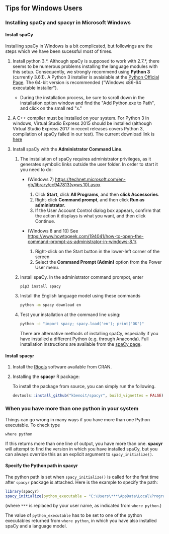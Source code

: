 Tips for Windows Users
----------------------

### Installing spaCy and **spacyr** in Microsoft Windows

#### Install spaCy

Installing spaCy in Windows is a bit complicated, but followings are the steps which we have been sucessful most of times.

1.  Install python 3.\*. Although spaCy is supposed to work with 2.7.\*, there seems to be numerous problems installing the language modules with this setup. Consequently, we strongly recommend using **Python 3** (currently 3.6.1). A Python 3 installer is avaialable at the [Python Official Page](https://www.python.org/downloads/release/python-361/). The 64-bit version is recommended ("Windows x86-64 executable installer").
    -   During the installation process, be sure to scroll down in the installation option window and find the "Add Python.exe to Path", and click on the small red "x."

2.  A C++ compiler must be installed on your system. For Python 3 in windows, Virtual Studio Express 2015 should be installed (although Virtual Studio Express 2017 in recent releases covers Python 3, compilation of spaCy failed in our test). The current download link is [here](https://www.visualstudio.com/post-download-vs/?sku=xdesk&clcid=0x409&telem=ga#)

3.  Install spaCy with the **Administrator Command Line**.
    1.  The installation of spaCy requires administrator privileges, as it generates symbolic links outside the user folder. In order to start it you need to do:
        -   (Windows 7) <https://technet.microsoft.com/en-gb/library/cc947813(v=ws.10).aspx>
            1.  Click **Start**, click **All Programs**, and then **click Accessories**.
            2.  Right-click **Command prompt**, and then click **Run as administrator**.
            3.  If the User Account Control dialog box appears, confirm that the action it displays is what you want, and then click Continue.
        -   (Windows 8 and 10) See <https://www.howtogeek.com/194041/how-to-open-the-command-prompt-as-administrator-in-windows-8.1/>.

            1.  Right-click on the Start button in the lower-left corner of the screen
            2.  Select the **Command Prompt (Admin)** option from the Power User menu.

    2.  Install spaCy. In the administrator command prompot, enter

        ``` bash
        pip3 install spacy
        ```

    3.  Install the English language model using these commands

        ``` bash
        python -m spacy download en
        ```

    4.  Test your installation at the command line using:

        ``` bash
        python -c "import spacy; spacy.load('en'); print('OK')"
        ```

        There are alternative methods of installing spaCy, especially if you have installed a different Python (e.g. through Anaconda). Full installation instructions are available from the [spaCy page](https://spacy.io/docs/usage/#source-windows).

#### Install **spacyr**

1.  Install the [Rtools](https://cran.r-project.org/bin/windows/Rtools/) software available from CRAN.

2.  Installing the **spacyr** R package:

    To install the package from source, you can simply run the following.

    ``` r
    devtools::install_github("kbenoit/spacyr", build_vignettes = FALSE)
    ```

### When you have more than one python in your system

Things can go wrong in many ways if you have more than one Python executable. To check type

    where python

If this returns more than one line of output, you have more than one. **spacyr** will attempt to find the version in which you have installed spaCy, but you can always override this as an explicit argument to `spacy_initialize()`.

#### Specify the Python path in **spacyr**

The python path is set when `spacy_initialize()` is called for the first time after `spacyr` package is attached. Here is the example to specify the path:

``` r
library(spacyr)
spacy_initialize(python_executable = "C:\Users\***\AppData\Local\Programs\Python\Python36\python.exe")
```

(where `***` is replaced by your user name, as indicated from `where python`.)

The value of `python_executable` has to be set to one of the python executables returned from `where python`, in which you have also installed spaCy and a language model.
